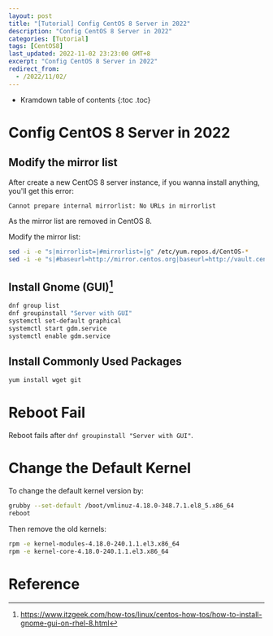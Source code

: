 ```yaml
---
layout: post
title: "[Tutorial] Config CentOS 8 Server in 2022"
description: "Config CentOS 8 Server in 2022"
categories: [Tutorial]
tags: [CentOS8]
last_updated: 2022-11-02 23:23:00 GMT+8
excerpt: "Config CentOS 8 Server in 2022"
redirect_from:
  - /2022/11/02/
---
```


* Kramdown table of contents
{:toc .toc}

# Config CentOS 8 Server in 2022

## Modify the mirror list

After create a new CentOS 8 server instance, if you wanna install anything, you'll get this error:

```
Cannot prepare internal mirrorlist: No URLs in mirrorlist
```

As the mirror list are removed in CentOS 8.

Modify the mirror list:

```bash
sed -i -e "s|mirrorlist=|#mirrorlist=|g" /etc/yum.repos.d/CentOS-*
sed -i -e "s|#baseurl=http://mirror.centos.org|baseurl=http://vault.centos.org|g" /etc/yum.repos.d/CentOS-*
```

## Install Gnome (GUI)[^1]

```bash
dnf group list
dnf groupinstall "Server with GUI"
systemctl set-default graphical
systemctl start gdm.service
systemctl enable gdm.service
```

## Install Commonly Used Packages

```bash
yum install wget git
```

# Reboot Fail

Reboot fails after `dnf groupinstall "Server with GUI"`.

# Change the Default Kernel

To change the default kernel version by:

```bash
grubby --set-default /boot/vmlinuz-4.18.0-348.7.1.el8_5.x86_64
reboot
```

Then remove the old kernels:

```bash
rpm -e kernel-modules-4.18.0-240.1.1.el3.x86_64
rpm -e kernel-core-4.18.0-240.1.1.el3.x86_64
```

# Reference

[^1]: https://www.itzgeek.com/how-tos/linux/centos-how-tos/how-to-install-gnome-gui-on-rhel-8.html

